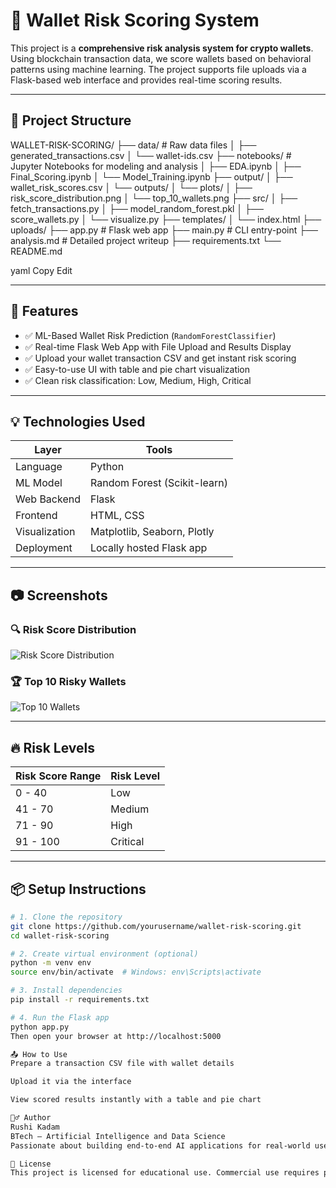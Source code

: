 # 🚀 Wallet Risk Scoring System

This project is a **comprehensive risk analysis system for crypto wallets**. Using blockchain transaction data, we score wallets based on behavioral patterns using machine learning. The project supports file uploads via a Flask-based web interface and provides real-time scoring results.

---

## 📁 Project Structure

WALLET-RISK-SCORING/
├── data/ # Raw data files
│ ├── generated_transactions.csv
│ └── wallet-ids.csv
├── notebooks/ # Jupyter Notebooks for modeling and analysis
│ ├── EDA.ipynb
│ ├── Final_Scoring.ipynb
│ └── Model_Training.ipynb
├── output/
│ ├── wallet_risk_scores.csv
│ └── outputs/
│ └── plots/
│ ├── risk_score_distribution.png
│ └── top_10_wallets.png
├── src/
│ ├── fetch_transactions.py
│ ├── model_random_forest.pkl
│ ├── score_wallets.py
│ └── visualize.py
├── templates/
│ └── index.html
├── uploads/
├── app.py # Flask web app
├── main.py # CLI entry-point
├── analysis.md # Detailed project writeup
├── requirements.txt
└── README.md

yaml
Copy
Edit

---

## 📌 Features

- ✅ ML-Based Wallet Risk Prediction (`RandomForestClassifier`)
- ✅ Real-time Flask Web App with File Upload and Results Display
- ✅ Upload your wallet transaction CSV and get instant risk scoring
- ✅ Easy-to-use UI with table and pie chart visualization
- ✅ Clean risk classification: Low, Medium, High, Critical

---

## 💡 Technologies Used

| Layer       | Tools                             |
|------------|-----------------------------------|
| Language    | Python                            |
| ML Model    | Random Forest (Scikit-learn)       |
| Web Backend | Flask                             |
| Frontend    | HTML, CSS                         |
| Visualization | Matplotlib, Seaborn, Plotly     |
| Deployment | Locally hosted Flask app          |

---

## 📷 Screenshots

### 🔍 Risk Score Distribution
![Risk Score Distribution](output/outputs/plots/risk_score_distribution.png)

### 🏆 Top 10 Risky Wallets
![Top 10 Wallets](output/outputs/plots/top_10_wallets.png)

---

## 🔥 Risk Levels

| Risk Score Range | Risk Level  |
|------------------|-------------|
| 0 - 40           | Low         |
| 41 - 70          | Medium      |
| 71 - 90          | High        |
| 91 - 100         | Critical    |

---

## 📦 Setup Instructions

```bash
# 1. Clone the repository
git clone https://github.com/yourusername/wallet-risk-scoring.git
cd wallet-risk-scoring

# 2. Create virtual environment (optional)
python -m venv env
source env/bin/activate  # Windows: env\Scripts\activate

# 3. Install dependencies
pip install -r requirements.txt

# 4. Run the Flask app
python app.py
Then open your browser at http://localhost:5000

📤 How to Use
Prepare a transaction CSV file with wallet details

Upload it via the interface

View scored results instantly with a table and pie chart

🙋‍♂️ Author
Rushi Kadam
BTech – Artificial Intelligence and Data Science
Passionate about building end-to-end AI applications for real-world use cases.

📃 License
This project is licensed for educational use. Commercial use requires permission.